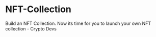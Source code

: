# NFT-Collection
Build an NFT Collection. Now its time for you to launch your own NFT collection - Crypto Devs
